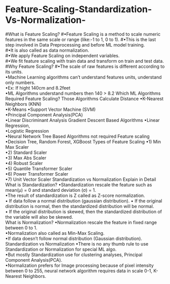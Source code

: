 # Feature-Scaling-Standardization-Vs-Normalization-
#What is Feature Scaling? 
#•Feature Scaling is a method to scale numeric features in the same scale or range (like:-1 to 1,  0 to 1). 
#•This is the last step involved in Data Preprocessing and before ML model training.  
#•It is also called as data normalization.  
#•We apply Feature Scaling on independent variables.  
#•We fit feature scaling with train data and transform on train and test data.  
#Why Feature Scaling? 
#•The scale of raw features is different according to its units.  
•Machine Learning algorithms can’t understand features units, understand only numbers.  
•Ex: If hight 140cm and 8.2feet  
•ML Algorithms understand numbers then 140 > 8.2  Which ML Algorithms Required Feature Scaling? Those Algorithms Calculate Distance •K-Nearest Neighbors (KNN)  
•K-Means  •Support Vector Machine (SVM)  
•Principal Component Analysis(PCA)  
•Linear Discriminant Analysis  Gradient Descent Based Algorithms 
•Linear Regression,  
•Logistic Regression  
•Neural Network  Tree Based Algorithms not required Feature scaling 
•Decision Tree, Random Forest, XGBoost  Types of Feature Scaling 
•1) Min Max Scaler  
•2) Standard Scaler  
•3) Max Abs Scaler  
•4) Robust Scaler  
•5) Quantile Transformer Scaler  
•6) Power Transformer Scaler  
•7) Unit Vector Scaler  Standardization vs Normalization Explain in Detail What is Standardization? 
•Standardization rescale the feature such as mean(μ) = 0 and standard deviation (σ) = 1.  
•The result of standardization is Z called as Z-score normalization.  
• If data follow a normal distribution (gaussian distribution). 
• If the original distribution is normal, then the standardized distribution will be normal.  
• If the original distribution is skewed, then the standardized distribution of the variable will also be skewed.   
What is Normalization? 
•Normalization rescale the feature in fixed range between 0 to 1.  
•Normalization also called as Min-Max Scaling.  
•If data doesn’t follow normal distribution (Gaussian distribution).  
Standardization  vs Normalization 
•There is no any thumb rule to use Standardization or Normalization for special ML algo.  
•But mostly Standardization use for clustering analyses, Principal Component Analysis(PCA).  
•Normalization prefers for Image processing because of pixel intensity between 0 to 255, neural network algorithm requires data in scale 0-1, K-Nearest Neighbors.
